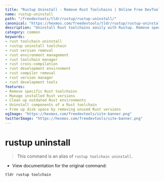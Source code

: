 ```yaml
---
title: "Rustup Uninstall - Remove Rust Toolchains | Online Free DevTools by Hexmos"
name: rustup-uninstall
path: "/freedevtools/tldr/rustup/rustup-uninstall/"
canonical: "https://hexmos.com/freedevtools/tldr/rustup/rustup-uninstall/"
description: "Uninstall Rust toolchains easily with Rustup. Remove specific Rust versions and manage your Rust environment effortlessly using the command line. Free online tool, no registration required."
category: common
keywords:
- rust toolchain uninstall
- rustup uninstall toolchain
- rust version removal
- rust environment management
- rust toolchain manager
- rust cross-compilation
- rust development environment
- rust compiler removal
- rust version manager
- rust development tools
features:
- Remove specific Rust toolchains
- Manage installed Rust versions
- Clean up outdated Rust environments
- Uninstall components of a Rust toolchain
- Free up disk space by removing unused Rust versions
ogImage: "https://hexmos.com/freedevtools/site-banner.png"
twitterImage: "https://hexmos.com/freedevtools/site-banner.png"
---
```


# rustup uninstall

> This command is an alias of `rustup toolchain uninstall`.

- View documentation for the original command:

`tldr rustup toolchain`
